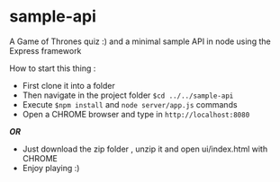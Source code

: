 # sample-api
A Game of Thrones quiz :) and a minimal sample API in node using the Express framework

How to start this thing :
 - First clone it into a folder
 - Then navigate in the project folder `$cd ../../sample-api`
 - Execute `$npm install` and `node server/app.js` commands
 - Open a CHROME browser and type in `http://localhost:8080`
 
 ***OR***
 - Just download the zip folder , unzip it and open ui/index.html with CHROME
 - Enjoy playing :)
 
